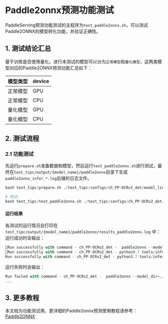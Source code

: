 # Paddle2onnx预测功能测试

PaddleServing预测功能测试的主程序为`test_paddle2onnx.sh`，可以测试Paddle2ONNX的模型转化功能，并验证正确性。

## 1. 测试结论汇总

基于训练是否使用量化，进行本测试的模型可以分为`正常模型`和`量化模型`，这两类模型对应的Paddle2ONNX预测功能汇总如下：

| 模型类型 |device |
|  ----   |  ---- |  
| 正常模型 | GPU |
| 正常模型 | CPU |
| 量化模型 | GPU |
| 量化模型 | CPU |

## 2. 测试流程
### 2.1 功能测试
先运行`prepare.sh`准备数据和模型，然后运行`test_paddle2onnx.sh`进行测试，最终在```test_tipc/output/{model_name}/paddle2onnx```目录下生成`paddle2onnx_infer_*.log`后缀的日志文件。

```py
bash test_tipc/prepare.sh ./test_tipc/configs/ch_PP-OCRv2_det/model_linux_gpu_normal_normal_paddle2onnx_python_linux_cpu.txt "paddle2onnx_infer"

# 用法:
bash test_tipc/test_paddle2onnx.sh ./test_tipc/configs/ch_PP-OCRv2_det/model_linux_gpu_normal_normal_paddle2onnx_python_linux_cpu.txt
```  

#### 运行结果

各测试的运行情况会打印在 `test_tipc/output/{model_name}/paddle2onnx/results_paddle2onnx.log` 中：
运行成功时会输出：

```py
Run successfully with command - ch_PP-OCRv2_det -  paddle2onnx --model_dir=./inference/ch_PP-OCRv2_det_infer/ --model_filename=inference.pdmodel --params_filename=inference.pdiparams --save_file=./inference/det_v2_onnx/model.onnx --opset_version=10 --enable_onnx_checker=True!
Run successfully with command - ch_PP-OCRv2_det - python3.7 tools/infer/predict_det.py --use_gpu=True --image_dir=./inference/ch_det_data_50/all-sum-510/ --det_model_dir=./inference/det_v2_onnx/model.onnx --use_onnx=True > ./test_tipc/output/ch_PP-OCRv2_det/paddle2onnx/paddle2onnx_infer_gpu.log 2>&1 !
Run successfully with command - ch_PP-OCRv2_det - python3.7 tools/infer/predict_det.py --use_gpu=False --image_dir=./inference/ch_det_data_50/all-sum-510/ --det_model_dir=./inference/det_v2_onnx/model.onnx --use_onnx=True > ./test_tipc/output/ch_PP-OCRv2_det/paddle2onnx/paddle2onnx_infer_cpu.log 2>&1 !
```

运行失败时会输出：

```py
Run failed with command - ch_PP-OCRv2_det -  paddle2onnx --model_dir=./inference/ch_PP-OCRv2_det_infer/ --model_filename=inference.pdmodel --params_filename=inference.pdiparams --save_file=./inference/det_v2_onnx/model.onnx --opset_version=10 --enable_onnx_checker=True!
...
```


## 3. 更多教程

本文档为功能测试用，更详细的Paddle2onnx预测使用教程请参考：[Paddle2ONNX](https://github.com/PaddlePaddle/Paddle2ONNX)  
